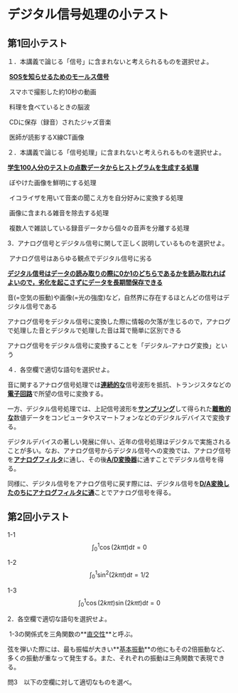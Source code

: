 <!--用于让浏览器正确表达数学公式-->
<head>
    <script src="https://cdn.mathjax.org/mathjax/latest/MathJax.js?config=TeX-AMS-MML_HTMLorMML" type="text/javascript"></script>
    <script type="text/x-mathjax-config">
        MathJax.Hub.Config({
            tex2jax: {
            skipTags: ['script', 'noscript', 'style', 'textarea', 'pre'],
            inlineMath: [['$','$']]
            }
        });
    </script>
</head>

# デジタル信号処理の小テスト

## 第1回小テスト

１．本講義で論じる「信号」に含まれないと考えられるものを選択せよ。

​	<u>**SOSを知らせるためのモールス信号**</u>

​	スマホで撮影した約10秒の動画

​	料理を食べているときの脳波

​	CDに保存（録音）されたジャズ音楽

​	医師が読影するX線CT画像

２．本講義で論じる「信号処理」に含まれないと考えられるものを選択せよ。

​	**<u>学生100人分のテストの点数データからヒストグラムを生成する処理</u>**

​	ぼやけた画像を鮮明にする処理

​	イコライザを用いて音楽の聞こえ方を自分好みに変換する処理

​	画像に含まれる雑音を除去する処理

​	複数人で雑談している録音データから個々の音声を分離する処理

3．アナログ信号とデジタル信号に関して正しく説明しているものを選択せよ。

​	アナログ信号はあらゆる観点でデジタル信号に劣る

​	**<u>デジタル信号はデータの読み取りの際に0か1のどちらであるかを読み取れればよいので，劣化を起こさずにデータを長期間保存できる</u>**

​	音(=空気の振動)や画像(=光の強度)など，自然界に存在するほとんどの信号はデジタル信号である

​	アナログ信号をデジタル信号に変換した際に情報の欠落が生じるので，アナログで処理した音とデジタルで処理した音は耳で簡単に区別できる

​	アナログ信号をデジタル信号に変換することを「デジタル-アナログ変換」という


４．各空欄で適切な語句を選択せよ。

​	音に関するアナログ信号処理では<u>**連続的な**</u>信号波形を抵抗、トランジスタなどの<u>**電子回路**</u>で所望の信号に変換する。

​	一方、デジタル信号処理では、上記信号波形を<u>**サンプリング**</u>して得られた<u>**離散的な**</u>数値データをコンピュータやスマートフォンなどのデジタルデバイスで変換する。

​	デジタルデバイスの著しい発展に伴い、近年の信号処理はデジタルで実施されることが多い。なお、アナログ信号からデジタル信号への変換では、アナログ信号を<u>**アナログフィルタ**</u>に通し、その後<u>**A/D変換器**</u>に通すことでデジタル信号を得る。

​	同様に、デジタル信号をアナログ信号に戻す際には、デジタル信号を<u>**D/A変換したのちにアナログフィルタに通**</u>ことでアナログ信号を得る。

##  第2回小テスト

1-1 
$$
\int_{0}^{1} \cos (2k \pi t) \mathrm{d} t=0
$$

1-2
$$
\int_{0}^{1} \sin ^{2}(2k \pi t) \mathrm{d} t=1/2
$$

1-3
$$
\int_{0}^{1} \cos (2k \pi t) \sin (2k \pi t) \mathrm{d} t=0
$$

2．各空欄で適切な語句を選択せよ。

​	1-3の関係式を三角関数の**<u>直交性</u>**と呼ぶ。

​	弦を弾いた際には、最も振幅が大きい**<u>基本振動</u>**の他にもその2倍振動など、多くの振動が重なって発生する。また、それぞれの振動は三⾓関数で表現できる。

問3　以下の空欄に対して適切なものを選べ。

